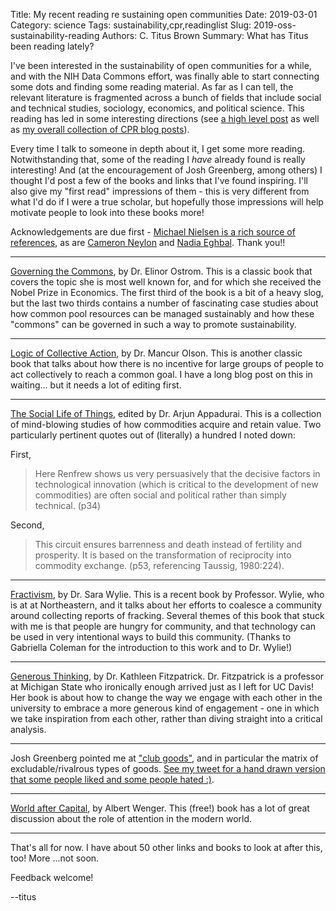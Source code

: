 Title: My recent reading re sustaining open communities
Date: 2019-03-01
Category: science
Tags: sustainability,cpr,readinglist
Slug: 2019-oss-sustainability-reading
Authors: C. Titus Brown
Summary: What has Titus been reading lately?

I've been interested in the sustainability of open communities for a
while, and with the NIH Data Commons effort, was finally able to start
connecting some dots and finding some reading material.  As far as I
can tell, the relevant literature is fragmented across a bunch of
fields that include social and technical studies, sociology,
economics, and political science.  This reading has led in some interesting
directions (see [a high level post](http://ivory.idyll.org/blog/2018-oss-framework-cpr.html) as well as [my overall collection of CPR blog posts](http://ivory.idyll.org/blog/tag/cpr.html)).

Every time I talk to someone in depth about it, I get some more
reading. Notwithstanding that, some of the reading I _have_ already
found is really interesting! And (at the encouragement of Josh
Greenberg, among others) I thought I'd post a few of the books and
links that I've found inspiring.  I'll also give my "first read"
impressions of them - this is very different from what I'd do if I
were a true scholar, but hopefully those impressions will help motivate
people to look into these books more!

Acknowledgements are due first -
[Michael Nielsen is a rich source of references](https://twitter.com/michael_nielsen/status/1009075233368596482),
as are
[Cameron Neylon](https://twitter.com/CameronNeylon/status/1009238646044545024)
and
[Nadia Eghbal](https://twitter.com/nayafia/status/1028053008867676160). Thank
you!!

---

[Governing the Commons](https://www.amazon.com/Governing-Commons-Evolution-Institutions-Collective/dp/0521405998),
by Dr. Elinor Ostrom. This is a classic book that covers the topic she
is most well known for, and for which she received the Nobel Prize in
Economics. The first third of the book is a bit of a heavy slog, but
the last two thirds contains a number of fascinating case studies
about how common pool resources can be managed sustainably and how
these "commons" can be governed in such a way to promote
sustainability.

---

[Logic of Collective Action](https://www.amazon.com/Logic-Collective-Action-Printing-Appendix/dp/0674537513),
by Dr. Mancur Olson. This is another classic book that talks about how
there is no incentive for large groups of people to act collectively
to reach a common goal. I have a long blog post on this in
waiting... but it needs a lot of editing first.

---

[The Social Life of Things](https://www.amazon.com/Social-Life-Things-Commodities-Anthropology/dp/0521357268),
edited by Dr. Arjun Appadurai. This is a collection of mind-blowing
studies of how commodities acquire and retain value. Two particularly
pertinent quotes out of (literally) a hundred I noted down:

First,

>Here Renfrew shows us very persuasively that the decisive factors in
>technological innovation (which is critical to the development of new
>commodities) are often social and political rather than simply
>technical. (p34)

Second,

>This circuit ensures barrenness and death instead of fertility and
>prosperity. It is based on the transformation of reciprocity into
>commodity exchange. (p53, referencing Taussig, 1980:224).

---

[Fractivism](https://www.amazon.com/Fractivism-Corporate-Chemical-Experimental-Futures/dp/0822369028),
by Dr. Sara Wylie. This is a recent book by Professor. Wylie, who is
at at Northeastern, and it talks about her efforts to coalesce a
community around collecting reports of fracking.  Several themes of
this book that stuck with me is that people are hungry for community,
and that technology can be used in very intentional ways to build this
community. (Thanks to Gabriella Coleman for the introduction to this
work and to Dr. Wylie!)

---

[Generous Thinking](https://www.amazon.com/Generous-Thinking-Radical-Approach-University/dp/1421429462),
by Dr. Kathleen Fitzpatrick. Dr. Fitzpatrick is a professor at
Michigan State who ironically enough arrived just as I left for UC
Davis! Her book is about how to change the way we engage with each
other in the university to embrace a more generous kind of
engagement - one in which we take inspiration from each other, rather
than diving straight into a critical analysis.

---

Josh Greenberg pointed me at
["club goods"](https://en.wikipedia.org/wiki/Club_good), and in
particular the matrix of excludable/rivalrous types of
goods. [See my tweet for a hand drawn version that some people liked and some people hated :)](https://twitter.com/ctitusbrown/status/1047409685001904134).

---

[World after Capital](http://worldaftercapital.org/), by Albert
Wenger. This (free!) book has a lot of great discussion about the role of
attention in the modern world.

---

That's all for now. I have about 50 other links and books to look at
after this, too! More ...not soon.

Feedback welcome!

--titus

